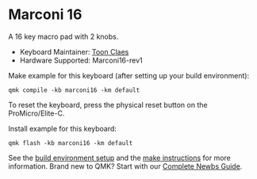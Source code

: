 # Marconi 16

A 16 key macro pad with 2 knobs.

* Keyboard Maintainer: [Toon Claes](https://twitter.com/to1ne)
* Hardware Supported: Marconi16-rev1

Make example for this keyboard (after setting up your build environment):

```shell
qmk compile -kb marconi16 -km default
```

To reset the keyboard, press the physical reset button on the ProMicro/Elite-C.

Install example for this keyboard:

```shell
qmk flash -kb marconi16 -km default
```

See the
[build environment setup](https://docs.qmk.fm/#/getting_started_build_tools)
and the
[make instructions](https://docs.qmk.fm/#/getting_started_make_guide) for more
information. Brand new to QMK? Start with our
[Complete Newbs Guide](https://docs.qmk.fm/#/newbs).
